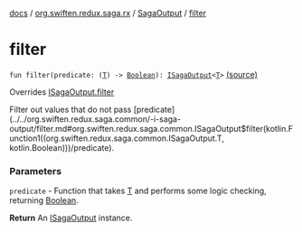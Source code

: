 [docs](../../index.md) / [org.swiften.redux.saga.rx](../index.md) / [SagaOutput](index.md) / [filter](./filter.md)

# filter

`fun filter(predicate: (`[`T`](index.md#T)`) -> `[`Boolean`](https://kotlinlang.org/api/latest/jvm/stdlib/kotlin/-boolean/index.html)`): `[`ISagaOutput`](../../org.swiften.redux.saga.common/-i-saga-output/index.md)`<`[`T`](index.md#T)`>` [(source)](https://github.com/protoman92/KotlinRedux/tree/master/common/common-rx-saga/src/main/kotlin/org/swiften/redux/saga/rx/RxSaga.kt#L62)

Overrides [ISagaOutput.filter](../../org.swiften.redux.saga.common/-i-saga-output/filter.md)

Filter out values that do not pass [predicate](../../org.swiften.redux.saga.common/-i-saga-output/filter.md#org.swiften.redux.saga.common.ISagaOutput$filter(kotlin.Function1((org.swiften.redux.saga.common.ISagaOutput.T, kotlin.Boolean)))/predicate).

### Parameters

`predicate` - Function that takes [T](../../org.swiften.redux.saga.common/-i-saga-output/index.md#T) and performs some logic checking, returning [Boolean](https://kotlinlang.org/api/latest/jvm/stdlib/kotlin/-boolean/index.html).

**Return**
An [ISagaOutput](../../org.swiften.redux.saga.common/-i-saga-output/index.md) instance.

